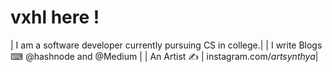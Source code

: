 # vxhl here !
| I am a software developer currently pursuing CS in college.|
| I write Blogs  ⌨ @hashnode and @Medium | 
| An Artist ✍ | instagram.com/_artsynthya_| 
